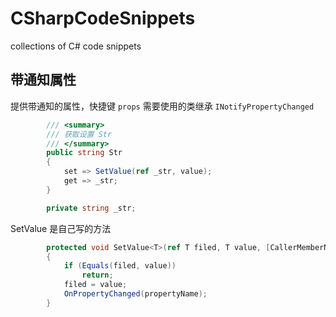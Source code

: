 # CSharpCodeSnippets

collections of C# code snippets

## 带通知属性

提供带通知的属性，快捷键 `props` 需要使用的类继承 `INotifyPropertyChanged` 

```csharp
        /// <summary>
        /// 获取设置 Str 
        /// </summary>
        public string Str
        {
            set => SetValue(ref _str, value);
            get => _str;
        }

        private string _str;
```

SetValue 是自己写的方法

```csharp
        protected void SetValue<T>(ref T filed, T value, [CallerMemberName] string propertyName = null)
        {
            if (Equals(filed, value))
                return;
            filed = value;
            OnPropertyChanged(propertyName);
        }
```

